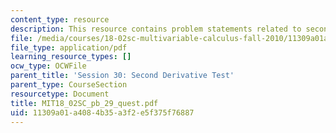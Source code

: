 ```yaml
---
content_type: resource
description: This resource contains problem statements related to second derivatives.
file: /media/courses/18-02sc-multivariable-calculus-fall-2010/11309a01a4084b35a3f2e5f375f76887_MIT18_02SC_pb_29_quest.pdf
file_type: application/pdf
learning_resource_types: []
ocw_type: OCWFile
parent_title: 'Session 30: Second Derivative Test'
parent_type: CourseSection
resourcetype: Document
title: MIT18_02SC_pb_29_quest.pdf
uid: 11309a01-a408-4b35-a3f2-e5f375f76887
---
```

